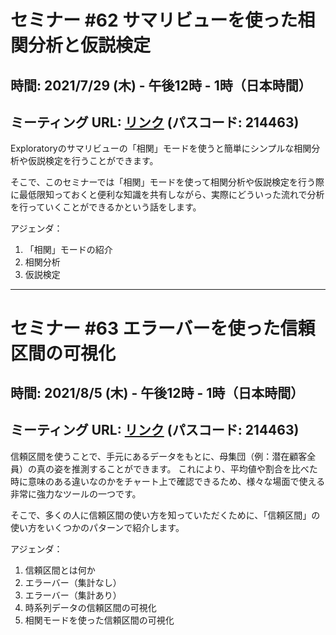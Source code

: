 # セミナー #62 サマリビューを使った相関分析と仮説検定

## 時間: 2021/7/29 (木) - 午後12時 - 1時（日本時間）

## ミーティング URL: [リンク](https://us02web.zoom.us/j/331585134?pwd=VGVyeXBRWjFMT2hESFdhSU45Z2d0dz09) (パスコード: 214463)

Exploratoryのサマリビューの「相関」モードを使うと簡単にシンプルな相関分析や仮説検定を行うことができます。

そこで、このセミナーでは「相関」モードを使って相関分析や仮説検定を行う際に最低限知っておくと便利な知識を共有しながら、実際にどういった流れで分析を行っていくことができるかという話をします。

アジェンダ：

1. 「相関」モードの紹介
2. 相関分析
3. 仮説検定

----

# セミナー #63 エラーバーを使った信頼区間の可視化

## 時間: 2021/8/5 (木) - 午後12時 - 1時（日本時間）

## ミーティング URL: [リンク](https://us02web.zoom.us/j/331585134?pwd=VGVyeXBRWjFMT2hESFdhSU45Z2d0dz09) (パスコード: 214463)

信頼区間を使うことで、手元にあるデータをもとに、母集団（例：潜在顧客全員）の真の姿を推測することができます。
これにより、平均値や割合を比べた時に意味のある違いなのかをチャート上で確認できるため、様々な場面で使える非常に強力なツールの一つです。

そこで、多くの人に信頼区間の使い方を知っていただくために、「信頼区間」の使い方をいくつかのパターンで紹介します。

アジェンダ：

1. 信頼区間とは何か
2. エラーバー（集計なし）
3. エラーバー（集計あり）
4. 時系列データの信頼区間の可視化
5. 相関モードを使った信頼区間の可視化
